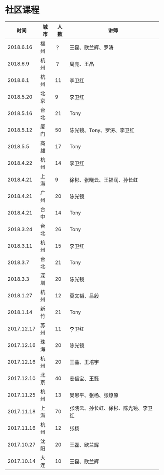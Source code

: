 # 社区课程

时间 | 城市 | 人数 | 讲师
--- | --- | --- | ---
2018.6.16 | 福州 | ？| 王磊、欧兰辉、罗涛
2018.6.9 | 杭州 | ？| 周亮、王晶
2018.6.1 | 杭州 | 11 | 李卫红
2018.5.20 | 北京 | 9 | 李卫红
2018.5.16 | 台北 | 21 | Tony
2018.5.12 | 厦门 | 50 | 陈光镜、Tony、罗涛、李卫红
2018.5.5 | 高雄 | 17 | Tony
2018.4.22 | 杭州 | 14 | 李卫红
2018.4.21 | 上海 | 9 | 徐彬、张晓云、王福润、孙长虹
2018.4.21 | 广州 | 20 | 陈光镜
2018.4.21 | 台中 | 14 | Tony
2018.3.24 | 台北 | 26 | Tony
2018.3.11 | 杭州 | 15 | 李卫红
2018.3.7 | 台北 | 21 | Tony
2018.3.3 | 深圳 | 20 | 陈光镜
2018.1.27 | 杭州 | 12 | 莫文韬、吕毅
2018.1.14 | 新竹 | 21 | Tony
2017.12.17 | 苏州 | 11 | 李卫红
2017.12.16 | 珠海 | 20 | 陈光镜
2017.12.16 | 杭州 | 20 | 王晶、王培宇
2017.12.10 | 北京 | 40 | 姜信宝、王磊
2017.11.25 | 杭州 | 13 | 吴恩平、张杨、张燎原
2017.11.18 | 上海 | 70 | 张晓云、孙长虹、徐彬、陈光镜、李卫红
2017.11.16 | 杭州 | 12 | 张杨
2017.10.27 | 沈阳 | 20 | 王磊、欧兰辉
2017.10.14 | 大连 | 10 | 王磊、欧兰辉
